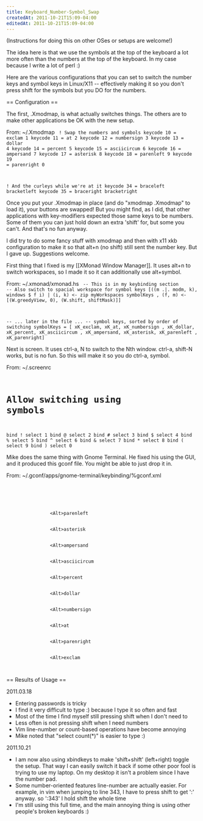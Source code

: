 ```yaml
---
title: Keyboard_Number-Symbol_Swap
createdAt: 2011-10-21T15:09-04:00
editedAt: 2011-10-21T15:09-04:00
---
```


(Instructions for doing this on other OSes or setups are welcome!)

The idea here is that we use the symbols at the top of the keyboard a lot more often than the numbers at the top of the keyboard. In my case because I write a lot of perl :)

Here are the various configurations that you can set to switch the number keys and symbol keys in Linux/X11 -- effectively making it so you don't press shift for the symbols but you DO for the numbers.

== Configuration ==

The first, .Xmodmap, is what actually switches things. The others are to make other applications be OK with the new setup.

From: ~/.Xmodmap
<code>
! Swap the numbers and symbols
keycode  10 = exclam 1
keycode  11 = at 2
keycode  12 = numbersign 3
keycode  13 = dollar 4
keycode  14 = percent 5
keycode  15 = asciicircum 6
keycode  16 = ampersand 7
keycode  17 = asterisk 8
keycode  18 = parenleft 9
keycode  19 = parenright 0

! And the curleys while we're at it
keycode  34 = braceleft bracketleft
keycode  35 = braceright bracketright
</code>

Once you put your .Xmodmap in place (and do "xmodmap .Xmodmap" to load it), your buttons are swapped! But you might find, as I did, that other applications with key-modifiers expected those same keys to be numbers. Some of them you can just hold down an extra 'shift' for, but some you can't. And that's no fun anyway.

I did try to do some fancy stuff with xmodmap and then with x11 xkb configuration to make it so that alt+n (no shift) still sent the number key. But I gave up. Suggestions welcome.

First thing that I fixed is my [[XMonad Window Manager]]. It uses alt+n to switch workspaces, so I made it so it can additionally use alt+symbol.

From: ~/.xmonad/xmonad.hs
<code>
-- This is in my keybinding section
-- Also switch to spacial workspace for symbol keys
[((m .|. modm, k), windows $ f i)
    | (i, k) <- zip myWorkspaces symbolKeys
    , (f, m) <- [(W.greedyView, 0), (W.shift, shiftMask)]]

-- ... later in the file ...
-- symbol keys, sorted by order of switching
symbolKeys = [ xK_exclam, xK_at, xK_numbersign
             , xK_dollar, xK_percent, xK_asciicircum
             , xK_ampersand,  xK_asterisk,  xK_parenleft
             , xK_parenright]
</code>

Next is screen. It uses ctrl-a, N to switch to the Nth window. ctrl-a, shift-N works, but is no fun. So this will make it so you do ctrl-a, symbol.

From: ~/.screenrc
<code>
# Allow switching using symbols
bind !  select 1
bind @  select 2
bind \# select 3
bind $  select 4
bind %  select 5
bind \^ select 6
bind &  select 7
bind *  select 8
bind (  select 9
bind )  select 0
</code>

Mike does the same thing with Gnome Terminal. He fixed his using the GUI, and it produced this gconf file. You might be able to just drop it in.

From: ~/.gconf/apps/gnome-terminal/keybinding/%gconf.xml
<code>
<?xml version="1.0"?>
<gconf>
        <entry name="switch_to_tab_9" mtime="1300280884" type="string">
                <stringvalue>&lt;Alt&gt;parenleft</stringvalue>
        </entry>
        <entry name="switch_to_tab_8" mtime="1300280880" type="string">
                <stringvalue>&lt;Alt&gt;asterisk</stringvalue>
        </entry>
        <entry name="switch_to_tab_7" mtime="1300280878" type="string">
                <stringvalue>&lt;Alt&gt;ampersand</stringvalue>
        </entry>
        <entry name="switch_to_tab_6" mtime="1300280876" type="string">
                <stringvalue>&lt;Alt&gt;asciicircum</stringvalue>
        </entry>
        <entry name="switch_to_tab_5" mtime="1300280873" type="string">
                <stringvalue>&lt;Alt&gt;percent</stringvalue>
        </entry>
        <entry name="switch_to_tab_4" mtime="1300280871" type="string">
                <stringvalue>&lt;Alt&gt;dollar</stringvalue>
        </entry>
        <entry name="switch_to_tab_3" mtime="1300280867" type="string">
                <stringvalue>&lt;Alt&gt;numbersign</stringvalue>
        </entry>
        <entry name="switch_to_tab_2" mtime="1300280865" type="string">
                <stringvalue>&lt;Alt&gt;at</stringvalue>
        </entry>
        <entry name="switch_to_tab_10" mtime="1300280859" type="string">
                <stringvalue>&lt;Alt&gt;parenright</stringvalue>
        </entry>
        <entry name="switch_to_tab_1" mtime="1300280849" type="string">
                <stringvalue>&lt;Alt&gt;exclam</stringvalue>
        </entry>
</gconf>
</code>

== Results of Usage ==

2011.03.18
* Entering passwords is tricky
* I find it very difficult to type :) because I type it so often and fast
* Most of the time I find myself still pressing shift when I don't need to
* Less often is not pressing shift when I need numbers
* Vim line-number or count-based operations have become annoying
* Mike noted that "select count(*)" is easier to type :)

2011.10.21
* I am now also using xbindkeys to make 'shift+shift' (left+right) toggle the setup. That way I can easily switch it back if some other poor fool is trying to use my laptop. On my desktop it isn't a problem since I have the number pad.
* Some number-oriented features line-number are actually easier. For example, in vim when jumping to line 343, I have to press shift to get ':' anyway. so ':343' I hold shift the whole time
* I'm still using this full time, and the main annoying thing is using other people's broken keyboards :)

